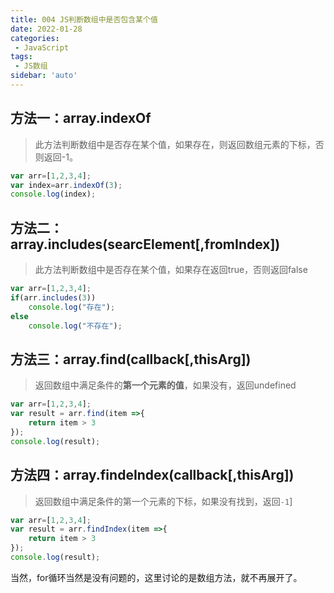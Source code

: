 ```yaml
---
title: 004 JS判断数组中是否包含某个值
date: 2022-01-28
categories: 
 - JavaScript
tags:
 - JS数组
sidebar: 'auto'
---
```

## 方法一：array.indexOf
> 此方法判断数组中是否存在某个值，如果存在，则返回数组元素的下标，否则返回-1。

```js
var arr=[1,2,3,4];
var index=arr.indexOf(3);
console.log(index);
```

## 方法二：array.includes(searcElement[,fromIndex])
> 此方法判断数组中是否存在某个值，如果存在返回true，否则返回false

```js
var arr=[1,2,3,4];
if(arr.includes(3))
    console.log("存在");
else
    console.log("不存在");
```
## 方法三：array.find(callback[,thisArg])
> 返回数组中满足条件的**第一个元素的值**，如果没有，返回undefined

```js
var arr=[1,2,3,4];
var result = arr.find(item =>{
    return item > 3
});
console.log(result);
```

## 方法四：array.findeIndex(callback[,thisArg])
> 返回数组中满足条件的第一个元素的下标，如果没有找到，返回`-1`]


```js
var arr=[1,2,3,4];
var result = arr.findIndex(item =>{
    return item > 3
});
console.log(result);
```
当然，for循环当然是没有问题的，这里讨论的是数组方法，就不再展开了。